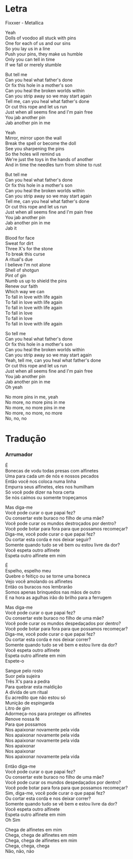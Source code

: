 

# Letra


Fixxxer - Metallica

Yeah  
Dolls of voodoo all stuck with pins  
One for each of us and our sins  
So you lay us in a line  
Push your pins, they make us humble  
Only you can tell in time  
If we fall or merely stumble

But tell me  
Can you heal what father's done  
Or fix this hole in a mother's son  
Can you heal the broken worlds within  
Can you strip away so we may start again  
Tell me, can you heal what father's done  
Or cut this rope and let us run  
Just when all seems fine and I'm pain free  
You jab another pin  
Jab another pin in me

Yeah  
Mirror, mirror upon the wall  
Break the spell or become the doll  
See you sharpening the pins  
So the holes will remind us  
We're just the toys in the hands of another  
And in time the needles turn from shine to rust

But tell me  
Can you heal what father's done  
Or fix this hole in a mother's son  
Can you heal the broken worlds within  
Can you strip away so we may start again  
Tell me, can you heal what father's done  
Or cut this rope and let us run  
Just when all seems fine and I'm pain free  
You jab another pin  
Jab another pin in me  
Jab it

Blood for face  
Sweat for dirt  
Three X's for the stone  
To break this curse  
A ritual's due  
I believe I'm not alone  
Shell of shotgun  
Pint of gin  
Numb us up to shield the pins  
Renew our faith  
Which way we can  
To fall in love with life again  
To fall in love with life again  
To fall in love with life again  
To fall in love  
To fall in love  
To fall in love with life again

So tell me  
Can you heal what father's done  
Or fix this hole in a mother's son  
Can you heal the broken worlds within  
Can you strip away so we may start again  
Yeah, tell me, can you heal what father's done  
Or cut this rope and let us run  
Just when all seems fine and I'm pain free  
You jab another pin  
Jab another pin in me  
Oh yeah

No more pins in me, yeah  
No more, no more pins in me  
No more, no more pins in me  
No more, no more, no more  
No, no, no



# Tradução

### Arrumador

É  
Bonecas de vodu todas presas com alfinetes  
Uma para cada um de nós e nossos pecados  
Então você nos coloca numa linha  
Empurra seus alfinetes, eles nos humilham  
Só você pode dizer na hora certa  
Se nós caímos ou somente tropeçamos

Mas diga-me  
Você pode curar o que papai fez?  
Ou consertar este buraco no filho de uma mãe?  
Você pode curar os mundos destroçados por dentro?  
Você pode botar para fora para que possamos recomeçar?  
Diga-me, você pode curar o que papai fez?  
Ou cortar esta corda e nos deixar seguir?  
Somente quando tudo se vê bem ou estou livre da dor?  
Você espeta outro alfinete  
Espeta outro alfinete em mim

É  
Espelho, espelho meu  
Quebre o feitiço ou se torne uma boneca  
Vejo você amolando os alfinetes  
Então os buracos nos lembrarão  
Somos apenas brinquedos nas mãos de outro  
E na hora as agulhas irão do brilho para a ferrugem

Mas diga-me  
Você pode curar o que papai fez?  
Ou consertar este buraco no filho de uma mãe?  
Você pode curar os mundos despedaçados por dentro?  
Você pode botar para fora para que possamos recomeçar?  
Diga-me, você pode curar o que papai fez?  
Ou cortar esta corda e nos deixar correr?  
Somente quando tudo se vê bem e estou livre da dor?  
Você espeta outro alfinete  
Espeta outro alfinete em mim  
Espete-o

Sangue pelo rosto  
Suor pela sujeira  
Três X's para a pedra  
Para quebrar esta maldição  
A dívida de um ritual  
Eu acredito que não estou só  
Munição de espingarda  
Litro de gim  
Adormeça-nos para proteger os alfinetes  
Renove nossa fé  
Para que possamos  
Nos apaixonar novamente pela vida  
Nos apaixonar novamente pela vida  
Nos apaixonar novamente pela vida  
Nos apaixonar  
Nos apaixonar  
Nos apaixonar novamente pela vida

Então diga-me  
Você pode curar o que papai fez?  
Ou consertar este buraco no filho de uma mãe?  
Você pode curar os mundos despedaçados por dentro?  
Você pode botar para fora para que possamos recomeçar?  
Sim, diga-me, você pode curar o que papai fez?  
Ou cortar esta corda e nos deixar correr?  
Somente quando tudo se vê bem e estou livre da dor?  
Você espeta outro alfinete  
Espeta outro alfinete em mim  
Oh Sim

Chega de alfinetes em mim  
Chega, chega de alfinetes em mim  
Chega, chega de alfinetes em mim  
Chega, chega, chega  
Não, não, não







